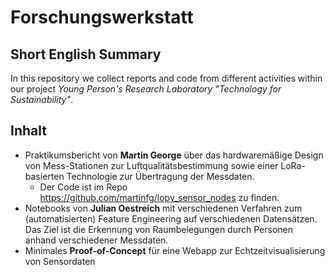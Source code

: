 # Forschungswerkstatt

## Short English Summary

In this repository we collect reports and code from different activities
within our project _Young Person's Research Laboratory "Technology for
Sustainability"_.

## Inhalt

* Praktikumsbericht von __Martin George__ über das hardwaremäßige Design von
  Mess-Stationen zur Luftqualitätsbestimmung sowie einer LoRa-basierten
  Technologie zur Übertragung der Messdaten.
  * Der Code ist im Repo <https://github.com/martinfg/lopy_sensor_nodes> zu
    finden.
* Notebooks von __Julian Oestreich__ mit verschiedenen Verfahren zum
  (automatisierten) Feature Engineering auf verschiedenen Datensätzen. Das
  Ziel ist die Erkennung von Raumbelegungen durch Personen anhand
  verschiedener Messdaten.
* Minimales __Proof-of-Concept__ für eine Webapp zur Echtzeitvisualisierung
  von Sensordaten
  
